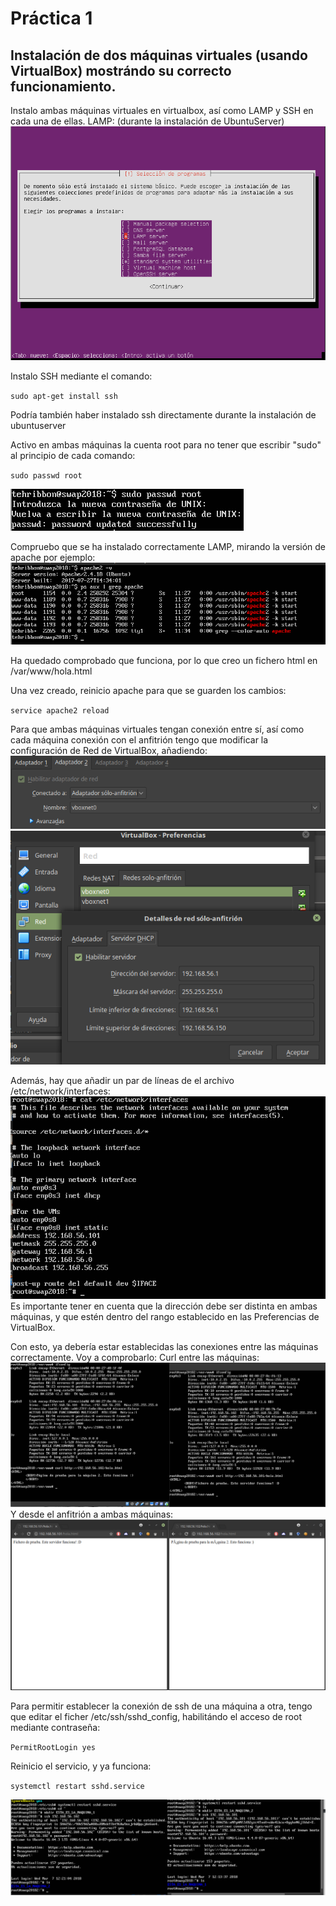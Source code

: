 # Práctica 1

## Instalación de dos máquinas virtuales (usando VirtualBox) mostrándo su correcto funcionamiento.

Instalo ambas máquinas virtuales en virtualbox, así como LAMP y SSH en cada una de ellas.
LAMP: (durante la instalación de UbuntuServer)
![imagen](https://github.com/TehRibbon/SWAP/blob/master/Practica1/Capturas/1.png)



Instalo SSH mediante el comando:

`sudo apt-get install ssh`

Podría también haber instalado ssh directamente durante la instalación de ubuntuserver

Activo en ambas máquinas la cuenta root para no tener que escribir "sudo" al principio de cada comando:

`sudo passwd root`

![imagen](https://github.com/TehRibbon/SWAP/blob/master/Practica1/Capturas/2.png)

Compruebo que se ha instalado correctamente LAMP, mirando la versión de apache por ejemplo:
![imagen](https://github.com/TehRibbon/SWAP/blob/master/Practica1/Capturas/3.png)

Ha quedado comprobado que funciona, por lo que creo un fichero html en /var/www/hola.html

Una vez creado, reinicio apache para que se guarden los cambios:

`service apache2 reload`

Para que ambas máquinas virtuales tengan conexión entre sí, así como cada máquina conexión con el anfitrión tengo que modificar la configuración de Red de VirtualBox, añadiendo: 
![imagen](https://github.com/TehRibbon/SWAP/blob/master/Practica1/Capturas/4.png)
![imagen](https://github.com/TehRibbon/SWAP/blob/master/Practica1/Capturas/5.png)

Además, hay que añadir un par de líneas de el archivo /etc/network/interfaces:
![imagen](https://github.com/TehRibbon/SWAP/blob/master/Practica1/Capturas/6.png)
Es importante tener en cuenta que la dirección debe ser distinta en ambas máquinas, y que estén dentro del rango establecido en las Preferencias de VirtualBox.

Con esto, ya debería estar establecidas las conexiones entre las máquinas correctamente. Voy a comprobarlo:
Curl entre las máquinas: ![imagen](https://github.com/TehRibbon/SWAP/blob/master/Practica1/Capturas/7.png)
Y desde el anfitrión a ambas máquinas: ![imagen](https://github.com/TehRibbon/SWAP/blob/master/Practica1/Capturas/8.png)

Para permitir establecer la conexión de ssh de una máquina a otra, tengo que editar el ficher /etc/ssh/sshd_config, habilitándo el acceso de root mediante contraseña:

`PermitRootLogin yes`

Reinicio el servicio, y ya funciona:

`systemctl restart sshd.service`

![imagen](https://github.com/TehRibbon/SWAP/blob/master/Practica1/Capturas/9.png)

